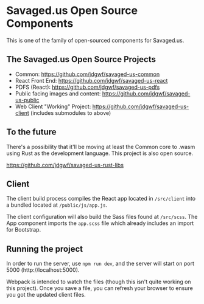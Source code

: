 # Savaged.us Open Source Components

This is one of the family of open-sourced components for Savaged.us.

## The Savaged.us Open Source Projects

* Common: https://github.com/jdgwf/savaged-us-common
* React Front End: https://github.com/jdgwf/savaged-us-react
* PDFS (React): https://github.com/jdgwf/savaged-us-pdfs
* Public facing images and content: https://github.com/jdgwf/savaged-us-public
* Web Client "Working" Project: https://github.com/jdgwf/savaged-us-client (includes submodules to above)

## To the future
There's a possibility that it'll be moving at least the Common core to .wasm using Rust as the development language. This project is also open source.

https://github.com/jdgwf/savaged-us-rust-libs

## Client
The client build process compiles the React app located in `/src/client` into a bundled located at `/public/js/app.js`.

The client configuration will also build the Sass files found at `/src/scss`. The App component imports the `app.scss` file which already includes an import for Bootstrap.

## Running the project
In order to run the server, use `npm run dev`, and the server will start on port 5000 (http://localhost:5000).

Webpack is intended to watch the files (though this isn't quite working on this project). Once you save a file, you can refresh your browser to ensure you got the updated client files.
